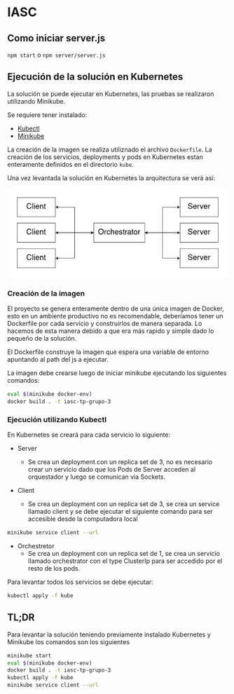 # IASC

## Como iniciar server.js
`npm start` o `npm server/server.js`



## Ejecución de la solución en Kubernetes

La solución se puede ejecutar en Kubernetes, las pruebas se realizaron utilizando Minikube.

Se requiere tener instalado:

* [Kubectl](https://kubernetes.io/es/docs/tasks/tools/)
* [Minikube](https://minikube.sigs.k8s.io/docs/start/)

La creación de la imagen se realiza utiliznado el archivo `Dockerfile`.
La creación de los servicios, deployments y pods en Kubernetes estan enteramente definidos en el directorio `kube`.

Una vez levantada la solución en Kubernetes la arquitectura se verá así:

![Arquitectura](./images/arquitectura.jpg)

### Creación de la imagen

El proyecto se genera enteramente dentro de una única imagen de Docker, esto en un ambiente productivo no es recomendable, deberíamos tener un Dockerfile por cada servicio y construirlos de manera separada. Lo hacemos de esta manera debido a que era más rapido y simple dado lo pequeño de la solución.

El Dockerfile construye la imagen que espera una variable de entorno apuntando al path del js a ejecutar.

La imagen debe crearse luego de iniciar minikube ejecutando los siguientes comandos:

```bash
eval $(minikube docker-env)
docker build . -t iasc-tp-grupo-3
```

### Ejecución utilizando Kubectl

En Kubernetes se creará para cada servicio lo siguiente:

* Server
  * Se crea un deployment con un replica set de 3, no es necesario crear un servicio dado que los Pods de Server acceden al orquestador y luego se comunican via Sockets.

* Client
  * Se crea un deployment con un replica set de 3, se crea un service llamado client y se debe ejecutar el siguiente comando para ser accesible desde la computadora local
 ```bash
minikube service client --url
```

* Orchestretor
  * Se crea un deployment con un replica set de 1, se crea un servicio llamado orchestrator con el type ClusterIp para ser accedido por el resto de los pods.

Para levantar todos los servicios se debe ejecutar:

 ```bash
kubectl apply -f kube
```

## TL;DR

Para levantar la solución teniendo previamente instalado Kubernetes y Minikube los comandos son los siguientes

 ```bash
minikube start
eval $(minikube docker-env)
docker build . -t iasc-tp-grupo-3
kubectl apply -f kube
minikube service client --url
```